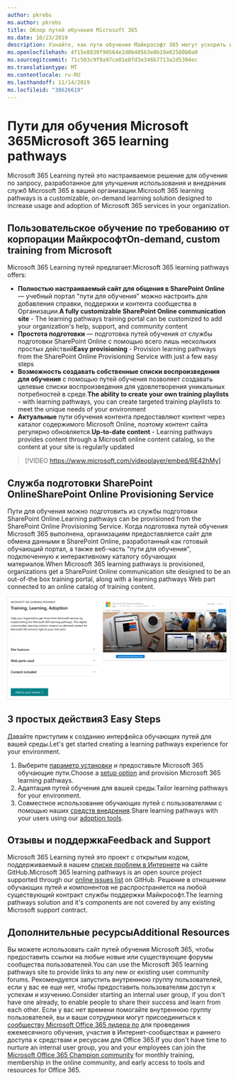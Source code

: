 ```yaml
---
author: pkrebs
ms.author: pkrebs
title: Обзор путей обучения Microsoft 365
ms.date: 10/23/2019
description: Узнайте, как пути обучения Майкрософт 365 могут ускорить использование и внедрение служб Microsoft 365 в вашей организации. Обучающие пути включают настраиваемую веб-часть SharePoint Online и современный сайт обучения для общения в SharePoint Online, который легко подготовить к работе с клиентом Microsoft 365.
ms.openlocfilehash: 4f15e8830f90564e2d0b40563e0b19e02580b0a0
ms.sourcegitcommit: 71c503c9f9a97ce01e8fd3e346b7713a2d5304ec
ms.translationtype: MT
ms.contentlocale: ru-RU
ms.lasthandoff: 11/14/2019
ms.locfileid: "38626619"
---
```

# <a name="microsoft-365-learning-pathways"></a><span data-ttu-id="63add-104">Пути для обучения Microsoft 365</span><span class="sxs-lookup"><span data-stu-id="63add-104">Microsoft 365 learning pathways</span></span> 
<span data-ttu-id="63add-105">Microsoft 365 Learning путей это настраиваемое решение для обучения по запросу, разработанное для улучшения использования и внедрения служб Microsoft 365 в вашей организации.</span><span class="sxs-lookup"><span data-stu-id="63add-105">Microsoft 365 learning pathways is a customizable, on-demand learning solution designed to increase usage and adoption of Microsoft 365 services in your organization.</span></span>   

## <a name="on-demand-custom-training-from-microsoft"></a><span data-ttu-id="63add-106">Пользовательское обучение по требованию от корпорации Майкрософт</span><span class="sxs-lookup"><span data-stu-id="63add-106">On-demand, custom training from Microsoft</span></span>

<span data-ttu-id="63add-107">Microsoft 365 Learning путей предлагает:</span><span class="sxs-lookup"><span data-stu-id="63add-107">Microsoft 365 learning pathways offers:</span></span>

- <span data-ttu-id="63add-108">**Полностью настраиваемый сайт для общения в SharePoint Online** — учебный портал "пути для обучения" можно настроить для добавления справки, поддержки и контента сообщества в Организации.</span><span class="sxs-lookup"><span data-stu-id="63add-108">**A fully customizable SharePoint Online communication site** - The learning pathways training portal can be customized to add your organization's help, support, and community content</span></span>
- <span data-ttu-id="63add-109">**Простота подготовки** — подготовка путей обучения от службы подготовки SharePoint Online с помощью всего лишь нескольких простых действий</span><span class="sxs-lookup"><span data-stu-id="63add-109">**Easy provisioning** - Provision learning pathways from the SharePoint Online Provisioning Service with just a few easy steps</span></span>
- <span data-ttu-id="63add-110">**Возможность создавать собственные списки воспроизведения для обучения** с помощью путей обучения позволяет создавать целевые списки воспроизведения для удовлетворения уникальных потребностей в среде.</span><span class="sxs-lookup"><span data-stu-id="63add-110">**The ability to create your own training playlists** - with learning pathways, you can create targeted training playlists to meet the unique needs of your environment</span></span>
- <span data-ttu-id="63add-111">**Актуальные** пути обучения контента предоставляют контент через каталог содержимого Microsoft Online, поэтому контент сайта регулярно обновляется.</span><span class="sxs-lookup"><span data-stu-id="63add-111">**Up-to-date content** - Learning pathways provides content through a Microsoft online content catalog, so the content at your site is regularly updated</span></span>

> [!VIDEO https://www.microsoft.com/videoplayer/embed/RE42hMy]

## <a name="sharepoint-online-provisioning-service"></a><span data-ttu-id="63add-112">Служба подготовки SharePoint Online</span><span class="sxs-lookup"><span data-stu-id="63add-112">SharePoint Online Provisioning Service</span></span> 
<span data-ttu-id="63add-113">Пути для обучения можно подготовить из службы подготовки SharePoint Online.</span><span class="sxs-lookup"><span data-stu-id="63add-113">Learning pathways can be provisioned from the SharePoint Online Provisioning Service.</span></span> <span data-ttu-id="63add-114">Когда подготовка путей обучения Microsoft 365 выполнена, организациям предоставляется сайт для обмена данными в SharePoint Online, разработанный как готовый обучающий портал, а также веб-часть "пути для обучения", подключенную к интерактивному каталогу обучающих материалов.</span><span class="sxs-lookup"><span data-stu-id="63add-114">When Microsoft 365 learning pathways is provisioned, organizations get a SharePoint Online communication site designed to be an out-of-the box training portal, along with a learning pathways Web part connected to an online catalog of training content.</span></span> 

![кг-провисион. png](media/cg-provision.png)

## <a name="3-easy-steps"></a><span data-ttu-id="63add-116">3 простых действия</span><span class="sxs-lookup"><span data-stu-id="63add-116">3 Easy Steps</span></span>
<span data-ttu-id="63add-117">Давайте приступим к созданию интерфейса обучающих путей для вашей среды.</span><span class="sxs-lookup"><span data-stu-id="63add-117">Let's get started creating a learning pathways experience for your environment.</span></span>
1. <span data-ttu-id="63add-118">Выберите [параметр установки](custom_setupoptions.md) и предоставьте Microsoft 365 обучающие пути.</span><span class="sxs-lookup"><span data-stu-id="63add-118">Choose a [setup option](custom_setupoptions.md) and provision Microsoft 365 learning pathways.</span></span>  
2. <span data-ttu-id="63add-119">Адаптация путей обучения для вашей среды.</span><span class="sxs-lookup"><span data-stu-id="63add-119">Tailor learning pathways for your environment.</span></span>
3. <span data-ttu-id="63add-120">Совместное использование обучающих путей с пользователями с помощью наших [средств внедрения](driveadoption.md).</span><span class="sxs-lookup"><span data-stu-id="63add-120">Share learning pathways with your users using our [adoption tools](driveadoption.md).</span></span>

## <a name="feedback-and-support"></a><span data-ttu-id="63add-121">Отзывы и поддержка</span><span class="sxs-lookup"><span data-stu-id="63add-121">Feedback and Support</span></span>

<span data-ttu-id="63add-122">Microsoft 365 Learning путей это проект с открытым кодом, поддерживаемый в нашем [списке проблем в Интернете](https://aka.ms/CustomLearningHelp) на сайте GitHub.</span><span class="sxs-lookup"><span data-stu-id="63add-122">Microsoft 365 learning pathways is an open source project supported through our [online issues list](https://aka.ms/CustomLearningHelp) on GitHub.</span></span> <span data-ttu-id="63add-123">Решение в отношении обучающих путей и компонентов не распространяется на любой существующий контракт службы поддержки Майкрософт.</span><span class="sxs-lookup"><span data-stu-id="63add-123">The learning pathways solution and it's components are not covered by any existing Microsoft support contract.</span></span>  

## <a name="additional-resources"></a><span data-ttu-id="63add-124">Дополнительные ресурсы</span><span class="sxs-lookup"><span data-stu-id="63add-124">Additional Resources</span></span>
<span data-ttu-id="63add-125">Вы можете использовать сайт путей обучения Microsoft 365, чтобы предоставить ссылки на любые новые или существующие форумы сообщества пользователей.</span><span class="sxs-lookup"><span data-stu-id="63add-125">You can use the Microsoft 365 learning pathways site to provide links to any new or existing user community forums.</span></span> <span data-ttu-id="63add-126">Рекомендуется запустить внутреннюю группу пользователей, если у вас ее еще нет, чтобы предоставить пользователям доступ к успехам и изучению.</span><span class="sxs-lookup"><span data-stu-id="63add-126">Consider starting an internal user group, if you don't have one already, to enable people to share their success and learn from each other.</span></span>  <span data-ttu-id="63add-127">Если у вас нет времени помогайте внутреннюю группу пользователей, вы и ваши сотрудники могут присоединиться к [сообществу Microsoft Office 365 лидера по](https://aka.ms/O365Champions) для проведения ежемесячного обучения, участия в Интернет-сообществах и раннего доступа к средствам и ресурсам для Office 365.</span><span class="sxs-lookup"><span data-stu-id="63add-127">If you don't have time to nurture an internal user group, you and your employees can join the [Microsoft Office 365 Champion community](https://aka.ms/O365Champions) for monthly training, membership in the online community, and early access to tools and resources for Office 365.</span></span>